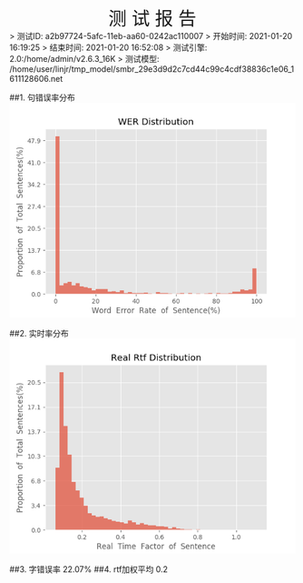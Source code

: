 <center><font size=6>测 试 报 告</font></center>
>	测试ID: a2b97724-5afc-11eb-aa60-0242ac110007
>	开始时间: 2021-01-20 16:19:25
>	结束时间: 2021-01-20 16:52:08
>	测试引擎: 2.0:/home/admin/v2.6.3_16K
>	测试模型: /home/user/linjr/tmp_model/smbr_29e3d9d2c7cd44c99c4cdf38836c1e06_1611128606.net

##1. 句错误率分布
![wer_distribution](./Wer_Distribution.png)

##2. 实时率分布
![read_rtf_distribution](./Real_Rtf_Distribution.png)

##3. 字错误率
22.07%
##4. rtf加权平均
0.2

